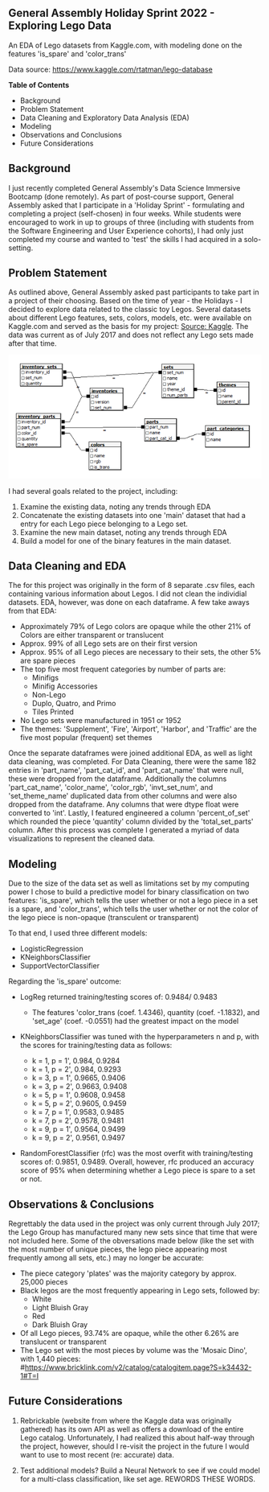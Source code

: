 ## General Assembly Holiday Sprint 2022 - Exploring Lego Data
An EDA of Lego datasets from Kaggle.com, with modeling done on the features 'is_spare' and 'color_trans'

Data source: https://www.kaggle.com/rtatman/lego-database


**Table of Contents**

- Background
- Problem Statement
- Data Cleaning and Exploratory Data Analysis (EDA)
- Modeling
- Observations and Conclusions
- Future Considerations


## Background
I just recently completed General Assembly's Data Science Immersive Bootcamp (done remotely). As part of post-course support, General Assembly asked that I participate in a 'Holiday Sprint' - formulating and completing a project (self-chosen) in four weeks. While students were encouraged to work in up to groups of three (including with students from the Software Engineering and User Experience cohorts), I had only just completed my course and wanted to 'test' the skills I had acquired in a solo-setting. 


## Problem Statement
As outlined above, General Assembly asked past participants to take part in a project of their choosing. Based on the time of year - the Holidays - I decided to explore data related to the classic toy Legos. Several datasets about different Lego features, sets, colors, models, etc. were available on Kaggle.com and served as the basis for my project: [Source: Kaggle](https://www.kaggle.com/rtatman/lego-database). The data was current as of July 2017 and does not reflect any Lego sets made after that time.  

![image info](./data/downloads_schema.png)

I had several goals related to the project, including: 
1) Examine the existing data, noting any trends through EDA
2) Concatenate the existing datasets into one 'main' dataset that had a entry for each Lego piece belonging to a Lego set. 
3) Examine the new main dataset, noting any trends through EDA
4) Build a model for one of the binary features in the main dataset. 


## Data Cleaning and EDA
The for this project was originally in the form of 8 separate .csv files, each containing various information about Legos. I did not clean the individial datasets. EDA, however, was done on each dataframe. A few take aways from that EDA:

- Approximately 79% of Lego colors are opaque while the other 21% of Colors are either transparent or translucent
- Approx. 99% of all Lego sets are on their first version
- Approx. 95% of all Lego pieces are necessary to their sets, the other 5% are spare pieces
- The top five most frequent categories by number of parts are:
    - Minifigs
    - Minifig Accessories
    - Non-Lego
    - Duplo, Quatro, and Primo
    - Tiles Printed
- No Lego sets were manufactured in 1951 or 1952
- The themes: 'Supplement', 'Fire', 'Airport', 'Harbor', and 'Traffic' are the five most popular (frequent) set themes

Once the separate dataframes were joined additional EDA, as well as light data cleaning, was completed. For Data Cleaning, there were the same 182 entries in 'part_name', 'part_cat_id', and 'part_cat_name' that were null, these were dropped from the dataframe. Additionally the columns 'part_cat_name', 'color_name', 'color_rgb', 'invt_set_num', and 'set_theme_name' duplicated data from other columns and were also dropped from the dataframe. Any columns that were dtype float were converted to 'int'. Lastly, I featured engineered a column 'percent_of_set' which rounded the piece 'quantity' column divided by the 'total_set_parts' column. After this process was complete I generated a myriad of data visualizations to represent the cleaned data. 


## Modeling
Due to the size of the data set as well as limitations set by my computing power I chose to build a predictive model for binary classification on two features: 'is_spare', which tells the user whether or not a lego piece in a set is a spare, and 'color_trans', which tells the user whether or not the color of the lego piece is non-opaque (transculent or transparent)

To that end, I used three different models:

- LogisticRegression
- KNeighborsClassifier
- SupportVectorClassifier

Regarding the 'is_spare' outcome:
- LogReg returned training/testing scores of: 0.9484/ 0.9483
    - The features 'color_trans	(coef. 1.4346), quantity (coef. -1.1832), and 'set_age'	(coef. -0.0551) had the greatest impact on the model
    
- KNeighborsClassifier was tuned with the hyperparameters n and p, with the scores for training/testing data as follows:
    - k = 1, p = 1', 0.984, 0.9284
    - k = 1, p = 2', 0.984, 0.9293
    - k = 3, p = 1', 0.9665, 0.9406
    - k = 3, p = 2', 0.9663, 0.9408
    - k = 5, p = 1', 0.9608, 0.9458
    - k = 5, p = 2', 0.9605, 0.9459
    - k = 7, p = 1', 0.9583, 0.9485
    - k = 7, p = 2', 0.9578, 0.9481
    - k = 9, p = 1', 0.9564, 0.9499
    - k = 9, p = 2', 0.9561, 0.9497

- RandomForestClassifier (rfc) was the most overfit with training/testing scores of: 0.9851, 0.9489. Overall, however, rfc produced an accuracy score of 95% when determining whether a Lego piece is spare to a set or not. 


## Observations & Conclusions
Regrettably the data used in the project was only current through July 2017; the Lego Group has manufactured many new sets since that time that were not included here. Some of the obversations made below (like the set with the most number of unique pieces, the lego piece appearing most frequently among all sets, etc.) may no longer be accurate:

- The piece category 'plates' was the majority category by approx. 25,000 pieces
- Black legos are the most frequently appearing in Lego sets, followed by:
    - White
    - Light Bluish Gray
    - Red
    - Dark Bluish Gray
- Of all Lego pieces, 93.74% are opaque, while the other 6.26% are translucent or transparent
- The Lego set with the most pieces by volume was the 'Mosaic Dino', with 1,440 pieces: #https://www.bricklink.com/v2/catalog/catalogitem.page?S=k34432-1#T=I


## Future Considerations

1. Rebrickable (website from where the Kaggle data was originally gathered) has its own API as well as offers a download of the entire Lego catalog. Unfortunately, I had realized this about half-way through the project, however, should I re-visit the project in the future I would want to use to most recent (re: accurate) data.

2. Test additional models? Build a Neural Network to see if we could model for a multi-class classification, like set age. REWORDS THESE WORDS.
